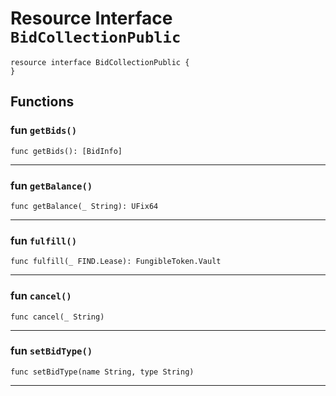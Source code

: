 # Resource Interface `BidCollectionPublic`

```cadence
resource interface BidCollectionPublic {
}
```

## Functions

### fun `getBids()`

```cadence
func getBids(): [BidInfo]
```

---

### fun `getBalance()`

```cadence
func getBalance(_ String): UFix64
```

---

### fun `fulfill()`

```cadence
func fulfill(_ FIND.Lease): FungibleToken.Vault
```

---

### fun `cancel()`

```cadence
func cancel(_ String)
```

---

### fun `setBidType()`

```cadence
func setBidType(name String, type String)
```

---
